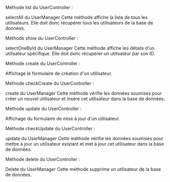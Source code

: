 Méthode list du UserController :

selectAll du UserManager
Cette méthode affiche la liste de tous les utilisateurs. Elle doit donc récupérer tous les utilisateurs de la base de données.

Méthode show du UserController :

selectOneById du UserManager
Cette méthode affiche les détails d'un utilisateur spécifique. Elle doit donc récupérer un utilisateur par son ID.

Méthode create du UserController :

Affichage le formulaire de création d'un utilisateur.

Méthode checkCreate du UserController :

create du UserManager
Cette méthode vérifie les données soumises pour créer un nouvel utilisateur et insère cet utilisateur dans la base de données.

Méthode update du UserController :

Affichage du formulaire de mise à jour d'un utilisateur.

Méthode checkUpdate du UserController :

update du UserManager
Cette méthode vérifie les données soumises pour mettre à jour un utilisateur existant et met à jour cet utilisateur dans la base de données.

Méthode delete du UserController :

Delete du UserManager
Cette méthode supprime un utilisateur de la base de données.
